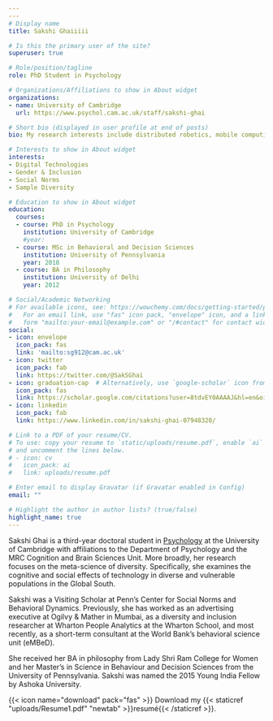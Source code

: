 ```yaml
---
---
# Display name
title: Sakshi Ghaiiiii

# Is this the primary user of the site?
superuser: true

# Role/position/tagline
role: PhD Student in Psychology 

# Organizations/Affiliations to show in About widget
organizations:
- name: University of Cambridge 
  url: https://www.psychol.cam.ac.uk/staff/sakshi-ghai

# Short bio (displayed in user profile at end of posts)
bio: My research interests include distributed robotics, mobile computing and programmable matter.

# Interests to show in About widget
interests:
- Digital Technologies
- Gender & Inclusion
- Social Norms
- Sample Diversity 

# Education to show in About widget
education:
  courses:
  - course: PhD in Psychology
    institution: University of Cambridge 
    #year: 
  - course: MSc in Behavioral and Decision Sciences
    institution: University of Pennsylvania
    year: 2018
  - course: BA in Philosophy 
    institution: University of Delhi
    year: 2012

# Social/Academic Networking
# For available icons, see: https://wowchemy.com/docs/getting-started/page-builder/#icons
#   For an email link, use "fas" icon pack, "envelope" icon, and a link in the
#   form "mailto:your-email@example.com" or "/#contact" for contact widget.
social:
- icon: envelope
  icon_pack: fas
  link: 'mailto:sg912@cam.ac.uk'
- icon: twitter
  icon_pack: fab
  link: https://twitter.com/@SakSGhai
- icon: graduation-cap  # Alternatively, use `google-scholar` icon from `ai` icon pack
  icon_pack: fas
  link: https://scholar.google.com/citations?user=8tdvEY0AAAAJ&hl=en&oi=ao
- icon: linkedin
  icon_pack: fab
  link: https://www.linkedin.com/in/sakshi-ghai-07948320/

# Link to a PDF of your resume/CV.
# To use: copy your resume to `static/uploads/resume.pdf`, enable `ai` icons in `params.toml`, 
# and uncomment the lines below.
# - icon: cv
#   icon_pack: ai
#   link: uploads/resume.pdf

# Enter email to display Gravatar (if Gravatar enabled in Config)
email: ""

# Highlight the author in author lists? (true/false)
highlight_name: true
---
```



Sakshi Ghai is a third-year doctoral student in [Psychology](https://www.psychol.cam.ac.uk/staff/sakshi-ghai/) at the University of Cambridge with affiliations to the Department of Psychology and the MRC Cognition and Brain Sciences Unit. More broadly, her research focuses on the meta-science of diversity. Specifically, she examines the cognitive and social effects of technology in diverse and vulnerable populations in the Global South. 

Sakshi was a Visiting Scholar at Penn’s Center for Social Norms and Behavioral Dynamics. Previously, she has worked as an advertising executive at Ogilvy & Mather in Mumbai, as a diversity and inclusion researcher at Wharton People Analytics at the Wharton School, and most recently, as a short-term consultant at the World Bank’s behavioral science unit (eMBeD).

She received her BA in philosophy from Lady Shri Ram College for Women and her Master’s in Science in Behaviour and Decision Sciences from the University of Pennsylvania. Sakshi was named the 2015 Young India Fellow by Ashoka University. 


{{< icon name="download" pack="fas" >}} Download my {{< staticref "uploads/Resume1.pdf" "newtab" >}}resumé{{< /staticref >}}.
